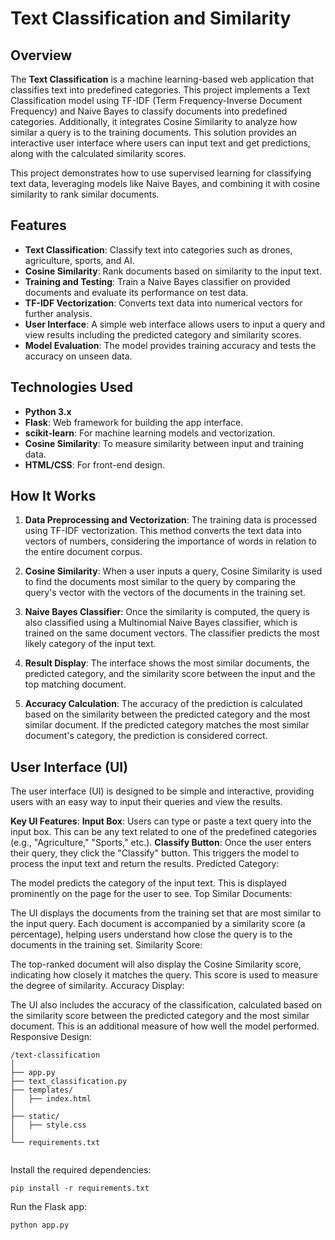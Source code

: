 # Text Classification and Similarity 

## Overview
The **Text Classification** is a machine learning-based web application that classifies text into predefined categories.  This project implements a Text Classification model using TF-IDF (Term Frequency-Inverse Document Frequency) and Naive Bayes to classify documents into predefined categories. Additionally, it integrates Cosine Similarity to analyze how similar a query is to the training documents. This solution provides an interactive user interface where users can input text and get predictions, along with the calculated similarity scores.

This project demonstrates how to use supervised learning for classifying text data, leveraging models like Naive Bayes, and combining it with cosine similarity to rank similar documents.

## Features
- **Text Classification**: Classify text into categories such as drones, agriculture, sports, and AI.
- **Cosine Similarity**: Rank documents based on similarity to the input text.
- **Training and Testing**: Train a Naive Bayes classifier on provided documents and evaluate its performance on test data.
- **TF-IDF Vectorization**: Converts text data into numerical vectors for further analysis.
- **User Interface**: A simple web interface allows users to input a query and view results including the predicted category and similarity scores.
- **Model Evaluation**: The model provides training accuracy and tests the accuracy on unseen data.

## Technologies Used
- **Python 3.x**
- **Flask**: Web framework for building the app interface.
- **scikit-learn**: For machine learning models and vectorization.
- **Cosine Similarity**: To measure similarity between input and training data.
- **HTML/CSS**: For front-end design.

## How It Works
1. **Data Preprocessing and Vectorization**:
The training data is processed using TF-IDF vectorization. This method converts the text data into vectors of numbers, considering the importance of words in relation to the entire document corpus.

2. **Cosine Similarity**:
When a user inputs a query, Cosine Similarity is used to find the documents most similar to the query by comparing the query's vector with the vectors of the documents in the training set.

3. **Naive Bayes Classifier**:
Once the similarity is computed, the query is also classified using a Multinomial Naive Bayes classifier, which is trained on the same document vectors. The classifier predicts the most likely category of the input text.

4. **Result Display**:
The interface shows the most similar documents, the predicted category, and the similarity score between the input and the top matching document.

5. **Accuracy Calculation**:
The accuracy of the prediction is calculated based on the similarity between the predicted category and the most similar document. If the predicted category matches the most similar document's category, the prediction is considered correct.

## User Interface (UI)
The user interface (UI) is designed to be simple and interactive, providing users with an easy way to input their queries and view the results.

**Key UI Features**:
**Input Box**:
Users can type or paste a text query into the input box. This can be any text related to one of the predefined categories (e.g., "Agriculture," "Sports," etc.).
**Classify Button**:
Once the user enters their query, they click the "Classify" button. This triggers the model to process the input text and return the results.
Predicted Category:

The model predicts the category of the input text. This is displayed prominently on the page for the user to see.
Top Similar Documents:

The UI displays the documents from the training set that are most similar to the input query. Each document is accompanied by a similarity score (a percentage), helping users understand how close the query is to the documents in the training set.
Similarity Score:

The top-ranked document will also display the Cosine Similarity score, indicating how closely it matches the query. This score is used to measure the degree of similarity.
Accuracy Display:

The UI also includes the accuracy of the classification, calculated based on the similarity score between the predicted category and the most similar document. This is an additional measure of how well the model performed.
Responsive Design:

```
/text-classification
│
├── app.py                
├── text_classification.py 
├── templates/             
│   ├── index.html        
│
├── static/              
│   ├── style.css         
│
└── requirements.txt     


```

Install the required dependencies:
```
pip install -r requirements.txt

```
Run the Flask app:
```
python app.py
```
